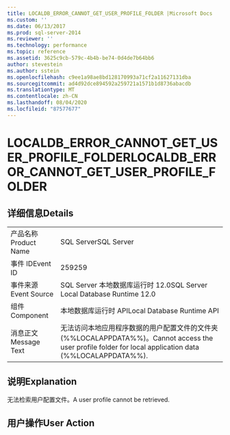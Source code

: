 ```yaml
---
title: LOCALDB_ERROR_CANNOT_GET_USER_PROFILE_FOLDER |Microsoft Docs
ms.custom: ''
ms.date: 06/13/2017
ms.prod: sql-server-2014
ms.reviewer: ''
ms.technology: performance
ms.topic: reference
ms.assetid: 3625c9cb-579c-4b4b-be74-0d4de7b64bb6
author: stevestein
ms.author: sstein
ms.openlocfilehash: c9ee1a98ae8bd128170993a71cf2a11627131dba
ms.sourcegitcommit: ad4d92dce894592a259721a1571b1d8736abacdb
ms.translationtype: MT
ms.contentlocale: zh-CN
ms.lasthandoff: 08/04/2020
ms.locfileid: "87577677"
---
```

# <a name="localdb_error_cannot_get_user_profile_folder"></a><span data-ttu-id="1e980-102">LOCALDB_ERROR_CANNOT_GET_USER_PROFILE_FOLDER</span><span class="sxs-lookup"><span data-stu-id="1e980-102">LOCALDB_ERROR_CANNOT_GET_USER_PROFILE_FOLDER</span></span>
    
## <a name="details"></a><span data-ttu-id="1e980-103">详细信息</span><span class="sxs-lookup"><span data-stu-id="1e980-103">Details</span></span>  
  
|||  
|-|-|  
|<span data-ttu-id="1e980-104">产品名称</span><span class="sxs-lookup"><span data-stu-id="1e980-104">Product Name</span></span>|<span data-ttu-id="1e980-105">SQL Server</span><span class="sxs-lookup"><span data-stu-id="1e980-105">SQL Server</span></span>|  
|<span data-ttu-id="1e980-106">事件 ID</span><span class="sxs-lookup"><span data-stu-id="1e980-106">Event ID</span></span>|<span data-ttu-id="1e980-107">259</span><span class="sxs-lookup"><span data-stu-id="1e980-107">259</span></span>|  
|<span data-ttu-id="1e980-108">事件来源</span><span class="sxs-lookup"><span data-stu-id="1e980-108">Event Source</span></span>|<span data-ttu-id="1e980-109">SQL Server 本地数据库运行时 12.0</span><span class="sxs-lookup"><span data-stu-id="1e980-109">SQL Server Local Database Runtime 12.0</span></span>|  
|<span data-ttu-id="1e980-110">组件</span><span class="sxs-lookup"><span data-stu-id="1e980-110">Component</span></span>|<span data-ttu-id="1e980-111">本地数据库运行时 API</span><span class="sxs-lookup"><span data-stu-id="1e980-111">Local Database Runtime API</span></span>|  
|<span data-ttu-id="1e980-112">消息正文</span><span class="sxs-lookup"><span data-stu-id="1e980-112">Message Text</span></span>|<span data-ttu-id="1e980-113">无法访问本地应用程序数据的用户配置文件的文件夹(%%LOCALAPPDATA%%)。</span><span class="sxs-lookup"><span data-stu-id="1e980-113">Cannot access the user profile folder for local application data (%%LOCALAPPDATA%%).</span></span>|  
  
## <a name="explanation"></a><span data-ttu-id="1e980-114">说明</span><span class="sxs-lookup"><span data-stu-id="1e980-114">Explanation</span></span>  
 <span data-ttu-id="1e980-115">无法检索用户配置文件。</span><span class="sxs-lookup"><span data-stu-id="1e980-115">A user profile cannot be retrieved.</span></span>  
  
## <a name="user-action"></a><span data-ttu-id="1e980-116">用户操作</span><span class="sxs-lookup"><span data-stu-id="1e980-116">User Action</span></span>  
  
